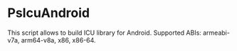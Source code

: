 # PsIcuAndroid
This script allows to build ICU library for Android.
Supported ABIs: armeabi-v7a, arm64-v8a, x86, x86-64.
